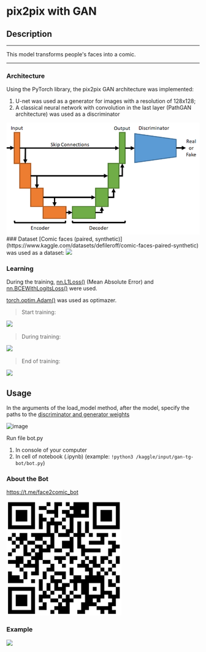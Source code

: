 # pix2pix with GAN
## Description
___
This model transforms people's faces into a comic.
___
### Architecture
Using the PyTorch library, the pix2pix GAN architecture was implemented: 
1) U-net was used as a generator for images with a resolution of 128x128;
2) A classical neural network with convolution in the last layer (PathGAN architecture) was used as a discriminator

<img src='img/archpng.png' heigth='300'>
### Dataset
[Comic faces (paired, synthetic)](https://www.kaggle.com/datasets/defileroff/comic-faces-paired-synthetic) was used as a dataset:

<img src='https://github.com/Mikhail-bmstu/pix2pix_GAN/assets/83812505/8f0af1e5-5587-468f-acb5-d8ad4796d8a1' width="300">


### Learning
During the training, [nn.L1Loss()](https://pytorch.org/docs/stable/generated/torch.nn.L1Loss.html) (Mean Absolute Error) and [nn.BCEWithLogitsLoss()](https://pytorch.org/docs/stable/generated/torch.nn.BCEWithLogitsLoss.html) were used.

[torch.optim.Adam()](https://pytorch.org/docs/stable/generated/torch.optim.Adam.html) was used as optimazer.

> Start training:

<img src='https://github.com/Mikhail-bmstu/pix2pix_GAN/assets/83812505/fc63c7f4-4458-4df1-816c-29df34af849d' width="400">

> During training:

<img src='https://github.com/Mikhail-bmstu/pix2pix_GAN/assets/83812505/a4f9b0d0-c8c9-443b-9a9a-46907e37691c' width="400">

> End of training:

<img src='https://github.com/Mikhail-bmstu/pix2pix_GAN/assets/83812505/37097430-adc7-400d-beba-9e0ecae1b6c9' width="400">

## Usage
In the arguments of the load_model method, after the model, specify the paths to the [discriminator and generator weights](https://www.kaggle.com/datasets/markovka/pix2pix128)

![image](https://github.com/Mikhail-bmstu/pix2pix_GAN/assets/83812505/d2d74f98-faa5-4579-8fad-4a81e5d4b04b)

Run file bot.py
1. In console of your computer
2. In cell of notebook (.ipynb) (example: `!python3 /kaggle/input/gan-tg-bot/bot.py`)

### About the Bot
https://t.me/face2comic_bot

<img src='img/qr.png' width="300">

### Example

<img src='https://github.com/Mikhail-bmstu/pix2pix_GAN/assets/83812505/e48b17e6-5458-4e51-8b89-41b81e385ba3' width="400">
